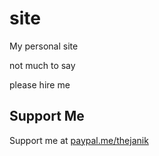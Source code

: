 # site
My personal site

not much to say

please hire me

## Support Me
Support me at [paypal.me/thejanik](https://www.paypal.me/thejanik)
